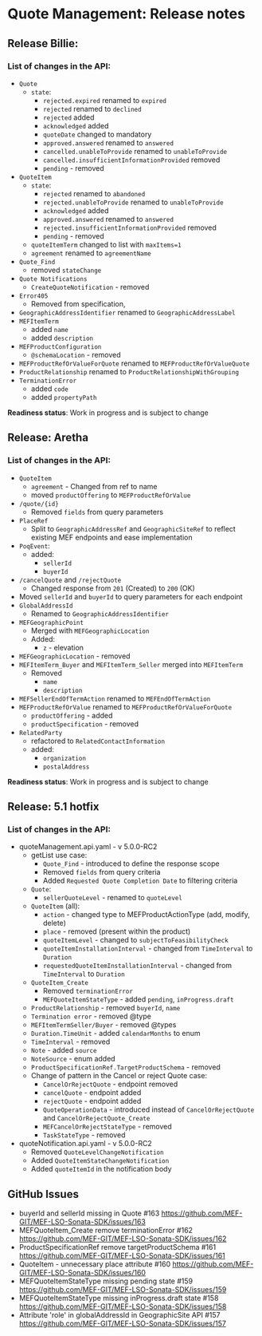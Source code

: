 # Quote Management: Release notes

## Release Billie:

### List of changes in the API:

- `Quote`
  - `state`:
    - `rejected.expired` renamed to `expired`
    - `rejected` renamed to `declined`
    - `rejected` added
    - `acknowledged` added
    - `quoteDate` changed to mandatory
    - `approved.answered` renamed to `answered`
    - `cancelled.unableToProvide` renamed to `unableToProvide`
    - `cancelled.insufficientInformationProvided` removed
    - `pending` - removed
- `QuoteItem`
  - `state`:
    - `rejected`  renamed to `abandoned`
    - `rejected.unableToProvide` renamed to `unableToProvide`
    - `acknowledged` added
    - `approved.answered` renamed to `answered`
    - `rejected.insufficientInformationProvided` removed
    - `pending` - removed
  - `quoteItemTerm` changed to list with `maxItems=1`
  - `agreement` renamed to `agreementName`
- `Quote_Find`
  - removed `stateChange`
- `Quote Notifications`
  - `CreateQuoteNotification` - removed
- `Error405`
  - Removed from specification,
- `GeographicAddressIdentifier` renamed to `GeographicAddressLabel`
- `MEFItemTerm`
  - added `name`
  - added `description`
- `MEFProductConfiguration`
  - `@schemaLocation` - removed
- `MEFProductRefOrValueForQuote` renamed to `MEFProductRefOrValueQuote`
- `ProductRelationship` renamed to `ProductRelationshipWithGrouping`
- `TerminationError`
  - added `code`
  - added `propertyPath`

**Readiness status**: Work in progress and is subject to change

## Release: Aretha

### List of changes in the API:

- `QuoteItem`
  - `agreement` - Changed from ref to name
  - moved `productOffering` to `MEFProductRefOrValue`
- `/quote/{id}`
  - Removed `fields` from query parameters
- `PlaceRef`
  - Split to `GeographicAddressRef` and `GeographicSiteRef` to reflect existing
    MEF endpoints and ease implementation
- `PoqEvent`:
  - added:
    - `sellerId`
    - `buyerId`
- `/cancelQuote` and `/rejectQuote`
  - Changed response from `201` (Created) to `200` (OK)
- Moved `sellerId` and `buyerId` to query parameters for each endpoint
- `GlobalAddressId`
  - Renamed to `GeographicAddressIdentifier`
- `MEFGeographicPoint`
  - Merged with `MEFGeographicLocation`
  - Added:
    - `z` - elevation
- `MEFGeographicLocation` - removed
- `MEFItemTerm_Buyer` and `MEFItemTerm_Seller` merged into `MEFItemTerm`
  - Removed
    - `name`
    - `description`
- `MEFSellerEndOfTermAction` renamed to `MEFEndOfTermAction`
- `MEFProductRefOrValue` renamed to `MEFProductRefOrValueForQuote`
  - `productOffering` - added
  - `productSpecification` - removed
- `RelatedParty`
  - refactored to `RelatedContactInformation`
  - added:
    - `organization`
    - `postalAddress`

**Readiness status**: Work in progress and is subject to change

## Release: 5.1 hotfix

### List of changes in the API:

- quoteManagement.api.yaml - v 5.0.0-RC2
  - getList use case:
    - `Quote_Find` - introduced to define the response scope
    - Removed `fields` from query criteria
    - Added `Requested Quote Completion Date` to filtering criteria
  - `Quote`:
    - `sellerQuoteLevel` - renamed to `quoteLevel`
  - `QuoteItem` (all):
    - `action` - changed type to MEFProductActionType (add, modify, delete)
    - `place` - removed (present within the product)
    - `quoteItemLevel` - changed to `subjectToFeasibilityCheck`
    - `quoteItemInstallationInterval` - changed from `TimeInterval` to
      `Duration`
    - `requestedQuoteItemInstallationInterval` - changed from `TimeInterval` to
      `Duration`
  - `QuoteItem_Create`
    - Removed `terminationError`
    - `MEFQuoteItemStateType` - added `pending`, `inProgress.draft`
  - `ProductRelationship` - removed `buyerId`, `name`
  - `Termination error` - removed @type
  - `MEFItemTermSeller/Buyer` - removed @types
  - `Duration.TimeUnit` - added `calendarMonths` to enum
  - `TimeInterval` - removed
  - `Note` - added `source`
  - `NoteSource` - enum added
  - `ProductSpecificationRef.TargetProductSchema` - removed
  - Change of pattern in the Cancel or reject Quote case:
    - `CancelOrRejectQuote` - endpoint removed
    - `cancelQuote` - endpoint added
    - `rejectQuote` - endpoint added
    - `QuoteOperationData` - introduced instead of `CancelOrRejectQuote` and
      `CancelOrRejectQuote_Create`
    - `MEFCancelOrRejectStateType` - removed
    - `TaskStateType` - removed
- quoteNotification.api.yaml - v 5.0.0-RC2
  - Removed `QuoteLevelChangeNotification`
  - Added `QuoteItemStateChangeNotification`
  - Added `quoteItemId` in the notification body

## GitHub Issues

- buyerId and sellerId missing in Quote #163
  https://github.com/MEF-GIT/MEF-LSO-Sonata-SDK/issues/163
- MEFQuoteItem_Create remove terminationError #162
  https://github.com/MEF-GIT/MEF-LSO-Sonata-SDK/issues/162
- ProductSpecificationRef remove targetProductSchema #161
  https://github.com/MEF-GIT/MEF-LSO-Sonata-SDK/issues/161
- QuoteItem - unnecessary place attribute #160
  https://github.com/MEF-GIT/MEF-LSO-Sonata-SDK/issues/160
- MEFQuoteItemStateType missing pending state #159
  https://github.com/MEF-GIT/MEF-LSO-Sonata-SDK/issues/159
- MEFQuoteItemStateType missing inProgress.draft state #158
  https://github.com/MEF-GIT/MEF-LSO-Sonata-SDK/issues/158
- Attribute 'role' in globalAddressId in GeographicSite API #157
  https://github.com/MEF-GIT/MEF-LSO-Sonata-SDK/issues/157
